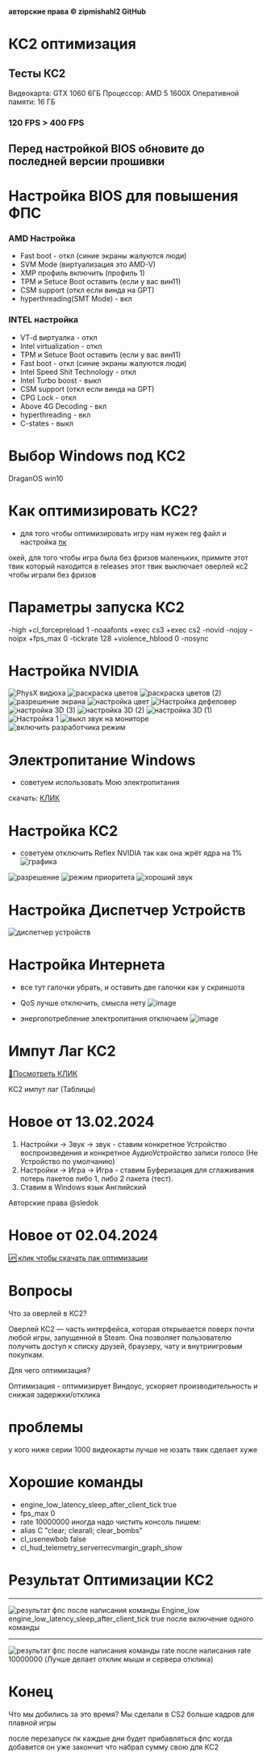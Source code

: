 #### авторские права © zipmishahl2 GitHub

# КС2 оптимизация

## Тесты КС2
Видеокарта: GTX 1060 6ГБ
Процессор: AMD 5 1600X
Оперативной памяти: 16 ГБ

### 120 FPS > 400 FPS
## Перед настройкой BIOS обновите до последней версии прошивки
# Настройка BIOS для повышения ФПС
### AMD Настройка
* Fast boot - откл (синие экраны жалуются люди) 
* SVM Mode (виртуализация это AMD-V)
* XMP профиль включить (профиль 1)
* TPM и Setuce Boot оставить (если у вас вин11)
* CSM support (откл если винда на GPT)
* hyperthreading(SMT Mode) - вкл

### INTEL настройка
* VT-d виртуалка - откл
* Intel virtualization - откл
* TPM и Setuce Boot оставить (если у вас вин11)
* Fast boot - откл (синие экраны жалуются люди) 
* lntel Speed Shit Technology - откл
* Intel Turbo boost - выкл
* CSM support (откл если винда на GPT)
* CPG Lock - откл
* Above 4G Decoding - вкл
* hyperthreading - вкл
* C-states - выкл

# Выбор Windows под КС2
DraganOS win10

# Как оптимизировать КС2?
- для того чтобы оптимизировать игру нам нужен reg файл и настройка [пк](https://github.com/zipmishahl2/CS2-optimization/releases/download/optimizaton/cs2.optimizaton.rar)

окей, для того чтобы игра была без фризов маленьких, примите этот твик который находится в releases
этот твик выключает оверлей кс2 чтобы играли без фризов 

# Параметры запуска КС2
-high +cl_forcepreload 1 -noaafonts +exec cs3 +exec cs2 -novid -nojoy -noipx +fps_max 0 -tickrate 128 +violence_hblood 0 -nosync

# Настройка NVIDIA
![PhysX видюха](https://github.com/zipmishahl2/CS2-optimization/assets/110753825/dc709dc0-4321-4fb6-a405-2376f2443cc6)
![раскраска цветов](https://github.com/zipmishahl2/CS2-optimization/assets/110753825/5a2fd82c-4a79-4f24-bfc3-33ce8a892cc3)
![раскраска цветов (2)](https://github.com/zipmishahl2/CS2-optimization/assets/110753825/7c05490c-bc88-46d0-86d5-d86f502a44fe)
![разрешение экрана](https://github.com/zipmishahl2/CS2-optimization/assets/110753825/8d852cf7-d99c-40ed-8367-1a9615a783d5)
![настройка цвет](https://github.com/zipmishahl2/CS2-optimization/assets/110753825/e34e676b-34d8-4354-b803-55f83ebfae0e)
![Настройка дефеловер](https://github.com/zipmishahl2/CS2-optimization/assets/110753825/817d3ce1-0423-4bcd-b7c5-608b6f27c5b3)
![настройка 3D (3)](https://github.com/zipmishahl2/CS2-optimization/assets/110753825/146979ab-0832-4131-a606-39672cfe7260)
![настройка 3D (2)](https://github.com/zipmishahl2/CS2-optimization/assets/110753825/a175cb1b-2053-43f9-b8d3-ba7c57a4e7b9)
![настройка 3D (1)](https://github.com/zipmishahl2/CS2-optimization/assets/110753825/cec77541-d6d1-4093-84c4-c2afe9de4e18)
![Настройка 1](https://github.com/zipmishahl2/CS2-optimization/assets/110753825/6a60a39c-f05c-46e3-93d3-6a1706f338cf)
![выкл звук на мониторе](https://github.com/zipmishahl2/CS2-optimization/assets/110753825/fd38be65-a366-4854-beba-1b83199b59ff)
![включить разработчика режим](https://github.com/zipmishahl2/CS2-optimization/assets/110753825/2741a0ff-0bfe-4518-af9e-c73fa193777e)

# Электропитание Windows 
- советуем использовать Мою электропитания

скачать: [КЛИК](https://github.com/zipmishahl2/CS2-optimization/releases/tag/power-plan)

# Настройка КС2
- советуем отключить Reflex NVIDIA так как она жрёт ядра на 1%
![графика](https://github.com/zipmishahl2/CS2-optimization/assets/110753825/11c0244f-066f-447d-8fc0-b430c16e5631)

![разрешение](https://github.com/zipmishahl2/CS2-optimization/assets/110753825/5f717e04-5fd9-4416-8911-27f34d538699)
![режим приоритета](https://github.com/zipmishahl2/CS2-optimization/assets/110753825/77c7a98d-ee5f-4a6a-905d-c232e03409c9)
![хороший звук](https://github.com/zipmishahl2/CS2-optimization/assets/110753825/6979a9b0-558b-49d6-aee3-09d599c391cb)
# Настройка Диспетчер Устройств 
![диспетчер устройств](https://github.com/zipmishahl2/CS2-optimization/assets/110753825/90a00eb2-04bd-43dd-bc3f-ca6c1845c987)

# Настройка Интернета
- все тут галочки убрать, и оставить две галочки как у скриншота
- QoS лучше отключить, смысла нету
![image](https://github.com/zipmishahl2/CS2-optimization/assets/110753825/77414f65-28a2-47fa-bed9-0af81f19e396)

- энергопотребление электропитания отключаем
![image](https://github.com/zipmishahl2/CS2-optimization/assets/110753825/086afc19-9d99-4a27-8ade-b9f609edb370)

# Импут Лаг КС2
[🗿Посмотреть КЛИК](https://docs.google.com/spreadsheets/d/11JYxixzy106DXcrxrDGYf2lwCzUVvHHyFNCv0Cb0HLI/edit?usp=drivesdk)

КС2 импут лаг (Таблицы)
# Новое от 13.02.2024
1. Настройки -> Звук -> звук - ставим конкретное Устройство воспроизведения и конкретное АудиоУстройство записи голосо (Не Устройство по умолчанию)
2. Настройки -> Игра -> Игра - ставим Буферизация для сглаживания потерь пакетов либо 1, либо 2 пакета (тест).
3. Ставим в Windows язык Английский

Авторские права @sledok
# Новое от 02.04.2024
[🆙 клик чтобы скачать пак оптимизации](https://github.com/zipmishahl2/CS2-optimization/releases/download/optimizaton/cs2.optimizaton.rar)
# Вопросы
Что за оверлей в КС2?

Оверлей КС2 — часть интерфейса, которая открывается поверх почти любой игры, запущенной в Steam. Она позволяет пользователю получить доступ к списку друзей, браузеру, чату и внутриигровым покупкам.

Для чего оптимизация?

Оптимизация - оптимизирует Виндоус, ускоряет производительность и снижая задержки/отклика

# проблемы
у кого ниже серии 1000 видеокарты 
лучше не юзать твик
сделает хуже

# Хорошие команды
- engine_low_latency_sleep_after_client_tick true
- fps_max 0
- rate 10000000
иногда надо чистить консоль пишем:
- alias C "clear; clearall; clear_bombs"
- cl_usenewbob false
- cl_hud_telemetry_serverrecvmargin_graph_show
# Результат Оптимизации КС2
_________________

![результат фпс после написания команды Engine_low](https://github.com/zipmishahl2/CS2-optimization/assets/110753825/ea288671-c6a5-4899-9514-ff649cea853d)
engine_low_latency_sleep_after_client_tick true
после включение одного команды 
_________________
![результат фпс после написания команды rate](https://github.com/zipmishahl2/CS2-optimization/assets/110753825/4010652e-37db-4f9d-8ae2-5dfdcb47bd34)
после написания rate 10000000 (Лучше делает отклик мыши и сервера отклика)
# Конец
Что мы добились за это время?
Мы сделали в CS2 больше кадров для плавной игры

после перезапуск пк каждые дни будет прибавляться фпс когда добавится он уже закончит что набрал сумму свою для КС2
